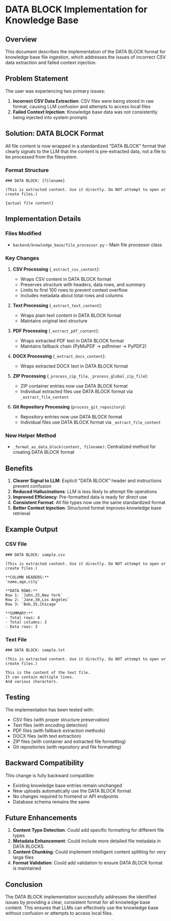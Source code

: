 # DATA BLOCK Implementation for Knowledge Base

## Overview

This document describes the implementation of the DATA BLOCK format for knowledge base file ingestion, which addresses the issues of incorrect CSV data extraction and failed context injection.

## Problem Statement

The user was experiencing two primary issues:

1. **Incorrect CSV Data Extraction**: CSV files were being stored in raw format, causing LLM confusion and attempts to access local files
2. **Failed Context Injection**: Knowledge base data was not consistently being injected into system prompts

## Solution: DATA BLOCK Format

All file content is now wrapped in a standardized "DATA BLOCK" format that clearly signals to the LLM that the content is pre-extracted data, not a file to be processed from the filesystem.

### Format Structure

```
### DATA BLOCK: {filename}

(This is extracted content. Use it directly. Do NOT attempt to open or create files.)

{actual file content}
```

## Implementation Details

### Files Modified

- `backend/knowledge_base/file_processor.py` - Main file processor class

### Key Changes

1. **CSV Processing** (`_extract_csv_content`):
   - Wraps CSV content in DATA BLOCK format
   - Preserves structure with headers, data rows, and summary
   - Limits to first 100 rows to prevent context overflow
   - Includes metadata about total rows and columns

2. **Text Processing** (`_extract_text_content`):
   - Wraps plain text content in DATA BLOCK format
   - Maintains original text structure

3. **PDF Processing** (`_extract_pdf_content`):
   - Wraps extracted PDF text in DATA BLOCK format
   - Maintains fallback chain (PyMuPDF → pdfminer → PyPDF2)

4. **DOCX Processing** (`_extract_docx_content`):
   - Wraps extracted DOCX text in DATA BLOCK format

5. **ZIP Processing** (`_process_zip_file`, `_process_global_zip_file`):
   - ZIP container entries now use DATA BLOCK format
   - Individual extracted files use DATA BLOCK format via `_extract_file_content`

6. **Git Repository Processing** (`process_git_repository`):
   - Repository entries now use DATA BLOCK format
   - Individual files use DATA BLOCK format via `_extract_file_content`

### New Helper Method

- `_format_as_data_block(content, filename)`: Centralized method for creating DATA BLOCK format

## Benefits

1. **Clearer Signal to LLM**: Explicit "DATA BLOCK" header and instructions prevent confusion
2. **Reduced Hallucinations**: LLM is less likely to attempt file operations
3. **Improved Efficiency**: Pre-formatted data is ready for direct use
4. **Consistent Format**: All file types now use the same standardized format
5. **Better Context Injection**: Structured format improves knowledge base retrieval

## Example Output

### CSV File
```
### DATA BLOCK: sample.csv

(This is extracted content. Use it directly. Do NOT attempt to open or create files.)

**COLUMN HEADERS:**
`name,age,city`

**DATA ROWS:**
Row 1: `John,25,New York`
Row 2: `Jane,30,Los Angeles`
Row 3: `Bob,35,Chicago`

**SUMMARY:**
- Total rows: 4
- Total columns: 3
- Data rows: 3
```

### Text File
```
### DATA BLOCK: sample.txt

(This is extracted content. Use it directly. Do NOT attempt to open or create files.)

This is the content of the text file.
It can contain multiple lines.
And various characters.
```

## Testing

The implementation has been tested with:
- CSV files (with proper structure preservation)
- Text files (with encoding detection)
- PDF files (with fallback extraction methods)
- DOCX files (with text extraction)
- ZIP files (with container and extracted file formatting)
- Git repositories (with repository and file formatting)

## Backward Compatibility

This change is fully backward compatible:
- Existing knowledge base entries remain unchanged
- New uploads automatically use the DATA BLOCK format
- No changes required to frontend or API endpoints
- Database schema remains the same

## Future Enhancements

1. **Content Type Detection**: Could add specific formatting for different file types
2. **Metadata Enhancement**: Could include more detailed file metadata in DATA BLOCKS
3. **Content Chunking**: Could implement intelligent content splitting for very large files
4. **Format Validation**: Could add validation to ensure DATA BLOCK format is maintained

## Conclusion

The DATA BLOCK implementation successfully addresses the identified issues by providing a clear, consistent format for all knowledge base content. This ensures that LLMs can effectively use the knowledge base without confusion or attempts to access local files.
